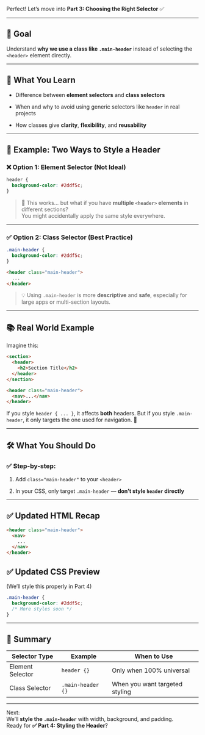 Perfect! Let’s move into **Part 3: Choosing the Right Selector** ✅

---

## 🎯 **Goal**

Understand **why we use a class like `.main-header`** instead of selecting the `<header>` element directly.

---

## 🧠 What You Learn

- Difference between **element selectors** and **class selectors**
    
- When and why to avoid using generic selectors like `header` in real projects
    
- How classes give **clarity**, **flexibility**, and **reusability**
    

---

## 🧩 Example: Two Ways to Style a Header

### ❌ Option 1: Element Selector (Not Ideal)

```css
header {
  background-color: #2ddf5c;
}
```

> 💬 This works… but what if you have **multiple `<header>` elements** in different sections?  
> You might accidentally apply the same style everywhere.

---

### ✅ Option 2: Class Selector (Best Practice)

```css
.main-header {
  background-color: #2ddf5c;
}
```

```html
<header class="main-header">
  ...
</header>
```

> 💡 Using `.main-header` is more **descriptive** and **safe**, especially for large apps or multi-section layouts.

---

## 📚 Real World Example

Imagine this:

```html
<section>
  <header>
    <h2>Section Title</h2>
  </header>
</section>

<header class="main-header">
  <nav>...</nav>
</header>
```

If you style `header { ... }`, it affects **both** headers. But if you style `.main-header`, it only targets the one used for navigation. 🎯

---

## 🛠️ What You Should Do

### ✅ Step-by-step:

1. Add `class="main-header"` to your `<header>`
    
2. In your CSS, only target `.main-header` — **don’t style `header` directly**
    

---

## ✅ Updated HTML Recap

```html
<header class="main-header">
  <nav>
    ...
  </nav>
</header>
```

## ✅ Updated CSS Preview

(We’ll style this properly in Part 4)

```css
.main-header {
  background-color: #2ddf5c;
  /* More styles soon */
}
```

---

## 🧠 Summary

|Selector Type|Example|When to Use|
|---|---|---|
|Element Selector|`header {}`|Only when 100% universal|
|Class Selector|`.main-header {}`|When you want targeted styling|

---

Next:  
We’ll **style the `.main-header`** with width, background, and padding.  
Ready for **✅ Part 4: Styling the Header**?